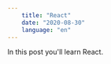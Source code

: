 ```yaml
---
    title: "React"
    date: "2020-08-30"
    language: "en"
---
```


In this post you'll learn React.